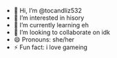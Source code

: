 - 👋 Hi, I’m @tocandliz532
- 👀 I’m interested in hisory
- 🌱 I’m currently learning eh
- 💞️ I’m looking to collaborate on idk
- 😄 Pronouns: she/her
- ⚡ Fun fact: i love gameing


<!---
tocandliz532/tocandliz532 is a ✨ special ✨ repository because its `README.md` (this file) appears on your GitHub profile.
You can click the Preview link to take a look at your changes.
--->
